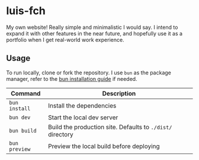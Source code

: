 # luis-fch

My own website! Really simple and minimalistic I would say. I intend to expand it with other features in the near future, and hopefully use it as a portfolio when I get real-world work experience.

## Usage

To run locally, clone or fork the repository. I use `bun` as the package manager, refer to the [bun installation guide](https://bun.com/docs/installation) if needed.

| Command | Description |
|---|---|
| `bun install` | Install the dependencies |
| `bun dev` | Start the local dev server |
| `bun build` | Build the production site. Defaults to `./dist/` directory |
| `bun preview` | Preview the local build before deploying |
